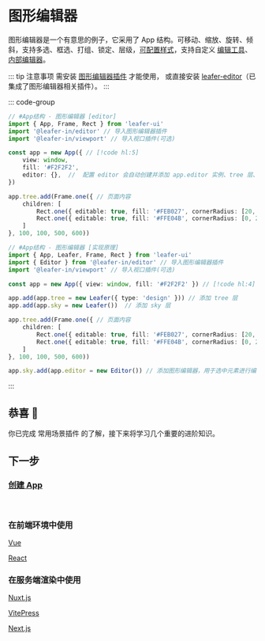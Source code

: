 <script setup>
import Case from '/component/Case.vue'
</script>

# 图形编辑器

图形编辑器是一个有意思的例子，它采用了 App 结构。可移动、缩放、旋转、倾斜，支持多选、框选、打组、锁定、层级，[可配置样式](/plugin/in/editor/config.md)，支持自定义 [编辑工具](/plugin/in/editor/EditTool.md)、 [内部编辑器](/plugin/in/editor/InnerEditor.md)。

::: tip 注意事项
需安装 [图形编辑器插件](/plugin/in/editor/index.md) 才能使用， 或直接安装 [leafer-editor](/guide/install/editor/start.md)（已集成了图形编辑器相关插件）。
:::

<case name="Editor" index=2 count=2 x=20></case>

::: code-group

```ts
// #App结构 - 图形编辑器 [editor]
import { App, Frame, Rect } from 'leafer-ui'
import '@leafer-in/editor' // 导入图形编辑器插件
import '@leafer-in/viewport' // 导入视口插件(可选)

const app = new App({ // [!code hl:5]
    view: window,
    fill: '#F2F2F2',
    editor: {},  //  配置 editor 会自动创建并添加 app.editor 实例、tree 层、sky 层
})

app.tree.add(Frame.one({ // 页面内容
    children: [
        Rect.one({ editable: true, fill: '#FEB027', cornerRadius: [20, 0, 0, 20] }, 100, 100),
        Rect.one({ editable: true, fill: '#FFE04B', cornerRadius: [0, 20, 20, 0] }, 300, 100)
    ]
}, 100, 100, 500, 600))
```

```ts
// #App结构 - 图形编辑器 [实现原理]
import { App, Leafer, Frame, Rect } from 'leafer-ui'
import { Editor } from '@leafer-in/editor' // 导入图形编辑器插件
import '@leafer-in/viewport' // 导入视口插件(可选)

const app = new App({ view: window, fill: '#F2F2F2' }) // [!code hl:4]

app.add(app.tree = new Leafer({ type: 'design' })) // 添加 tree 层
app.add(app.sky = new Leafer())  // 添加 sky 层

app.tree.add(Frame.one({ // 页面内容
    children: [
        Rect.one({ editable: true, fill: '#FEB027', cornerRadius: [20, 0, 0, 20] }, 100, 100),
        Rect.one({ editable: true, fill: '#FFE04B', cornerRadius: [0, 20, 20, 0] }, 300, 100)
    ]
}, 100, 100, 500, 600))

app.sky.add(app.editor = new Editor()) // 添加图形编辑器，用于选中元素进行编辑操作 // [!code hl]
```

:::

## 恭喜 🎉

你已完成 常用场景插件 的了解，接下来将学习几个重要的进阶知识。

## 下一步

### [创建 App](/guide/advanced/app.md)

<br/>

### 在前端环境中使用

[Vue](/guide/framework/vue/index.md)

[React](/guide/framework/react/index.md)

### 在服务端渲染中使用

[Nuxt.js](/guide/framework/nuxt/index.md)

[VitePress](/guide/framework/vitepress/index.md)

[Next.js](/guide/framework/next/index.md)
